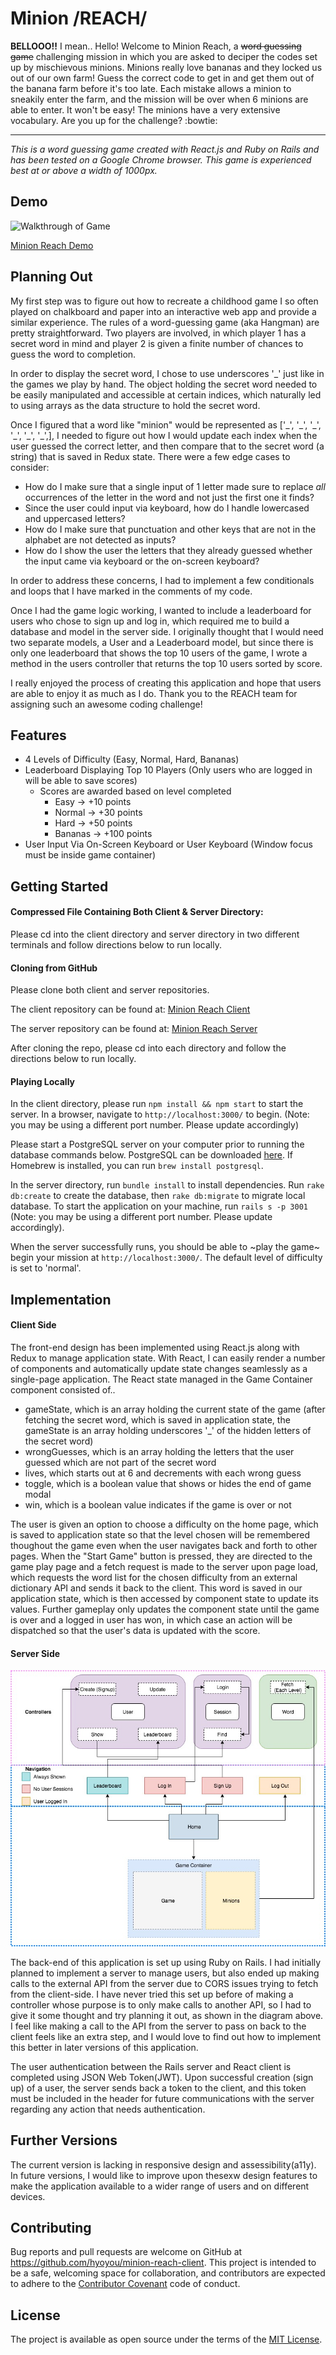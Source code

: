 # Minion /REACH/
**BELLOOO!!** I mean.. Hello! Welcome to Minion Reach, a ~~word guessing game~~ challenging mission in which you are asked to deciper the codes set up by mischievous minions. Minions really love bananas and they locked us out of our own farm! Guess the correct code to get in and get them out of the banana farm before it's too late. Each mistake allows a minion to sneakily enter the farm, and the mission will be over when 6 minions are able to enter. It won't be easy! The minions have a very extensive vocabulary. Are you up for the challenge? :bowtie:

<hr />

_This is a word guessing game created with React.js and Ruby on Rails and has been tested on a Google Chrome browser. This game is experienced best at or above a width of 1000px._

## Demo
![Walkthrough of Game](Walkthrough.gif)

[Minion Reach Demo](https://minion-reach.herokuapp.com/)

## Planning Out
My first step was to figure out how to recreate a childhood game I so often played on chalkboard and paper into an interactive web app and provide a similar experience. The rules of a word-guessing game (aka Hangman) are pretty straightforward. Two players are involved, in which player 1 has a secret word in mind and player 2 is given a finite number of chances to guess the word to completion.

In order to display the secret word, I chose to use underscores '_' just like in the games we play by hand. The object holding the secret word needed to be easily manipulated and accessible at certain indices, which naturally led to using arrays as the data structure to hold the secret word.

Once I figured that a word like "minion" would be represented as ['\_', '\_', '\_', '\_', '\_', '\_',], I needed to figure out how I would update each index when the user guessed the correct letter, and then compare that to the secret word (a string) that is saved in Redux state. There were a few edge cases to consider:
* How do I make sure that a single input of 1 letter made sure to replace *all* occurrences of the letter in the word and not just the first one it finds?
* Since the user could input via keyboard, how do I handle lowercased and uppercased letters?
* How do I make sure that punctuation and other keys that are not in the alphabet are not detected as inputs?
* How do I show the user the letters that they already guessed whether the input came via keyboard or the on-screen keyboard?

In order to address these concerns, I had to implement a few conditionals and loops that I have marked in the comments of my code.

Once I had the game logic working, I wanted to include a leaderboard for users who chose to sign up and log in, which required me to build a database and model in the server side. I originally thought that I would need two separate models, a User and a Leaderboard model, but since there is only one leaderboard that shows the top 10 users of the game, I wrote a method in the users controller that returns the top 10 users sorted by score.

I really enjoyed the process of creating this application and hope that users are able to enjoy it as much as I do. Thank you to the REACH team for assigning such an awesome coding challenge!

## Features
* 4 Levels of Difficulty (Easy, Normal, Hard, Bananas)
* Leaderboard Displaying Top 10 Players (Only users who are logged in will be able to save scores)
    * Scores are awarded based on level completed
        * Easy &rarr; +10 points
        * Normal &rarr; +30 points
        * Hard &rarr; +50 points
        * Bananas &rarr; +100 points
* User Input Via On-Screen Keyboard or User Keyboard (Window focus must be inside game container)

## Getting Started
#### Compressed File Containing Both Client & Server Directory:
Please cd into the client directory and server directory in two different terminals and follow directions below to run locally.

#### Cloning from GitHub
Please clone both client and server repositories.

The client repository can be found at: [Minion Reach Client](https://github.com/hyoyou/minion-reach-client)

The server repository can be found at: [Minion Reach Server](https://github.com/hyoyou/minion-reach-api)

After cloning the repo, please cd into each directory and follow the directions below to run locally.

#### Playing Locally
In the client directory, please run `npm install && npm start` to start the server. In a browser, navigate to `http://localhost:3000/` to begin. (Note: you may be using a different port number. Please update accordingly)

Please start a PostgreSQL server on your computer prior to running the database commands below. PostgreSQL can be downloaded [here](https://www.postgresql.org/). If Homebrew is installed, you can run `brew install postgresql`.

In the server directory, run `bundle install` to install dependencies. Run `rake db:create` to create the database, then `rake db:migrate` to migrate local database. To start the application on your machine, run `rails s -p 3001` (Note: you may be using a different port number. Please update accordingly).

When the server successfully runs, you should be able to ~play the game~ begin your mission at `http://localhost:3000/`. The default level of difficulty is set to 'normal'. 

## Implementation
#### Client Side
The front-end design has been implemented using React.js along with Redux to manage application state. With React, I can easily render a number of components and automatically update state changes seamlessly as a single-page application. The React state managed in the Game Container component consisted of..
* gameState, which is an array holding the current state of the game (after fetching the secret word, which is saved in application state, the gameState is an array holding underscores '_' of the hidden letters of the secret word)
* wrongGuesses, which is an array holding the letters that the user guessed which are not part of the secret word
* lives, which starts out at 6 and decrements with each wrong guess
* toggle, which is a boolean value that shows or hides the end of game modal
* win, which is a boolean value indicates if the game is over or not

The user is given an option to choose a difficulty on the home page, which is saved to application state so that the level chosen will be remembered thoughout the game even when the user navigates back and forth to other pages. When the "Start Game" button is pressed, they are directed to the game play page and a fetch request is made to the server upon page load, which requests the word list for the chosen difficulty from an external dictionary API and sends it back to the client. This word is saved in our application state, which is then accessed by component state to update its values. Further gameplay only updates the component state until the game is over and a logged in user has won, in which case an action will be dispatched so that the user's data is updated with the score. 

#### Server Side
![Server Set Up](ServerDesign.jpg)

The back-end of this application is set up using Ruby on Rails. I had initially planned to implement a server to manage users, but also ended up making calls to the external API from the server due to CORS issues trying to fetch from the client-side. I have never tried this set up before of making a controller whose purpose is to only make calls to another API, so I had to give it some thought and try planning it out, as shown in the diagram above. I feel like making a call to the API from the server to pass on back to the client feels like an extra step, and I would love to find out how to implement this better in later versions of this application.

The user authentication between the Rails server and React client is completed using JSON Web Token(JWT). Upon successful creation (sign up) of a user, the server sends back a token to the client, and this token must be included in the header for future communications with the server regarding any action that needs authentication.

## Further Versions
The current version is lacking in responsive design and assessibility(a11y). In future versions, I would like to improve upon thesexw design features to make the application available to a wider range of users and on different devices.

## Contributing
Bug reports and pull requests are welcome on GitHub at https://github.com/hyoyou/minion-reach-client. This project is intended to be a safe, welcoming space for collaboration, and contributors are expected to adhere to the [Contributor Covenant](http://contributor-covenant.org) code of conduct.

## License
The project is available as open source under the terms of the [MIT License](https://github.com/hyoyou/minion-reach-client/blob/master/LICENSE).